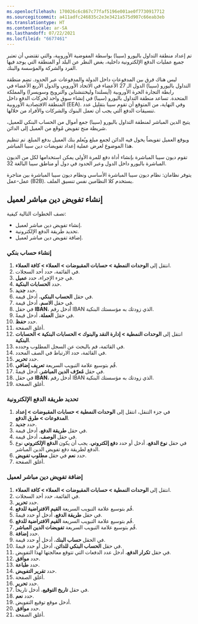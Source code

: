 ```yaml
---
ms.openlocfilehash: 170026c6c867c77faf5196e001ae0f7730917712
ms.sourcegitcommit: a411adfc246835c2e3e3421a575d907c66eab3eb
ms.translationtype: HT
ms.contentlocale: ar-SA
ms.lasthandoff: 07/22/2021
ms.locfileid: "6677461"
---
```

تم إعداد منطقة التداول باليورو (سيبا) بواسطة المفوضية الأوروبية، والتي تقتضي أن تعتبر جميع عمليات الدفع الإلكترونية داخلية، بغض النظر عن البلد أو المنطقة التي يوجد فيها الفرد والشركة والمؤسسة والبنك. 

ليس هناك فرق بين المدفوعات داخل الدولة والمدفوعات عبر الحدود. تضم منطقة التداول باليورو (سيبا) الدول الـ 27 الأعضاء في الاتحاد الأوروبي والدول الأربع الأعضاء في رابطة التجارة الحرة الأوروبية (أيسلندا وليختنشتاين والنرويج وسويسرا) والمملكة المتحدة. تساعد منطقة التداول باليورو (سيبا) في إنشاء سوق واحد لحركات الدفع داخل المنطقة الاقتصادية الأوروبية (EEA). وفي النهاية، من المتوقع أن تقوم سيبا بتقليل عدد تنسيقات الدفع التي يجب أن تعمل البنوك والشركات والأفراد من خلالها.

يتيح الدين المباشر لمنطقة التداول باليورو (سيبا) جمع أموال من الحساب البنكي للعميل، شريطة منح تفويض مُوقَع من العميل إلى الدائن. 

ويوقع العميل تفويضاً يخول فيه الدائن لجمع مبلغ ويُعلم بنك العميل بدفع المبلغ. تم تنظيم هذا الموضوع لعرض عملية إعداد تفويضات دين سيبا المباشر. 

تقوم ديون سيبا المباشرة بإنشاء أداة دفع للمرة الأولى يمكن استخدامها لكل من الديون المباشرة باليورو داخل الدول وعبر الحدود في دول أو مناطق سيبا البالغة 32.

يتوفر نظامان: نظام ديون سيبا المباشرة الأساسي ونظام ديون سيبا المباشرة بين متاجرة عمل-عمل (B2B). يستخدم كلا النظامين نفس تنسيق الملف.

## <a name="create-a-direct-debit-mandate-for-a-customer"></a>إنشاء تفويض دين مباشر لعميل
تصف الخطوات التالية كيفية:

-   إنشاء تفويض دين مباشر لعميل.
-   تحديد طريقة الدفع الإلكترونية.
-   إضافة تفويض دين مباشر لعميل.

### <a name="create-a-bank-account"></a>إنشاء حساب بنكي
1.  انتقل إلى **الوحدات النمطية > حسابات المقبوضات > العملاء > كافة العملاء**.
2.  في القائمة، حدد أحد السجلات. 
3.  في جزء الإجراء، حدد **عميل**.
4.  حدد **الحسابات البنكية**.
5.  حدد **جديد**.
6.  في حقل **الحساب البنكي**، أدخل قيمة.
7.  في حقل **الاسم**، أدخل قيمة.
8.  في حقل **IBAN**‬، أدخل رقم IBAN الذي زودتك به مؤسستك البنكية.
9.  في حقل **العملة**، أدخل قيمةً.
10. حدد **حفظ**.
11. أغلق الصفحة.
12. انتقل إلى **الوحدات النمطية > إدارة النقد والبنوك > الحسابات البنكية > الحسابات البنكية**.
13. في القائمة، قم بالبحث عن السجل المطلوب وحدده.
14. في القائمة، حدد الارتباط في الصف المحدد.
15. حدد **تحرير**.
16. قُم بتوسيع علامة التبويب السريعة **تعريف إضافي**.
17. في حقل **مُعرّف الدين المباشر**، أدخل قيمةً.
18. في حقل **IBAN**‬، أدخل رقم IBAN الذي زودتك به مؤسستك البنكية.
19. أغلق الصفحة.

### <a name="define-the-electronic-payment-method"></a>تحديد طريقة الدفع الإلكترونية
1.  في جزء التنقل، انتقل إلى **الوحدات النمطية > حسابات المقبوضات > إعداد المدفوعات > طرق الدفع**.
2.  حدد **جديد**.
3.  في حقل **طريقة الدفع**، أدخل قيمة.
4.  في حقل **الوصف**، أدخل قيمة.
5.  في حقل **نوع الدفع**، أدخل أو حدد **دفع إلكتروني**. يجب أن يكون **الدفع الإلكتروني** نوع الدفع لطريقة دفع تفويض الدين المباشر.
6.  حدد **نعم** في حقل **مطلوب تفويض**.
7.  أغلق الصفحة.

### <a name="add-a-direct-debit-mandate-to-a-customer"></a>إضافة تفويض دين مباشر لعميل
1.  انتقل إلى **الوحدات النمطية > حسابات المقبوضات > العملاء > كافة العملاء**.
2.  في القائمة، حدد أحد السجلات. 
3.  حدد **تحرير**.
4.  قُم بتوسيع علامة التبويب السريعة **القيم الافتراضية للدفع**.
5.  في حقل **طريقة الدفع**، أدخل أو حدد قيمةً.
6.  قُم بتوسيع علامة التبويب السريعة **القيم الافتراضية للدفع**.
7.  قُم بتوسيع علامة التبويب السريعة **تفويضات الدين المباشر**.
8.  حدد **إضافة**.
9.  في الحقل **حساب البنك**، أدخل أو حدد قيمة.
10. في حقل **الحساب البنكي للدائن**، أدخل أو حدد قيمةً.
11. في حقل **تكرار الدفع**، أدخل عدد الدفعات التي تتوقع معالجتها لهذا التفويض.
12. حدد **موافق**.
13. حدد **طباعة**.
14. حدد **تقرير التفويض**.
15. أغلق الصفحة.
16. حدد **تحرير**.
17. في حقل **تاريخ التوقيع**، أدخل تاريخاً.
18. حدد **نعم**.
19. أدخل موقع توقيع التفويض.
20. حدد **موافق**.
21. أغلق الصفحة.
